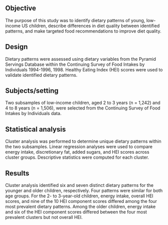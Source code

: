 ## Objective
The purpose of this study was to identify dietary patterns of young, low-income US children, describe differences in diet quality between identified patterns, and make targeted food recommendations to improve diet quality.
    

## Design
Dietary patterns were assessed using dietary variables from the Pyramid Servings Database within the Continuing Survey of Food Intakes by Individuals 1994-1996, 1998. Healthy Eating Index (HEI) scores were used to validate identified dietary patterns.
    

## Subjects/setting
Two subsamples of low-income children, aged 2 to 3 years (n = 1,242) and 4 to 8 years (n = 1,506), were selected from the Continuing Survey of Food Intakes by Individuals data.
    

## Statistical analysis
Cluster analysis was performed to determine unique dietary patterns within the two subsamples. Linear regression analyses were used to compare energy intake, discretionary fat, added sugars, and HEI scores across cluster groups. Descriptive statistics were computed for each cluster.
    

## Results
Cluster analysis identified six and seven distinct dietary patterns for the younger and older children, respectively. Four patterns were similar for both age groups. For the 2- to 3-year-old children, energy intake, overall HEI scores, and nine of the 10 HEI component scores differed among the four most prevalent dietary patterns. Among the older children, energy intake and six of the HEI component scores differed between the four most prevalent clusters but not overall HEI.